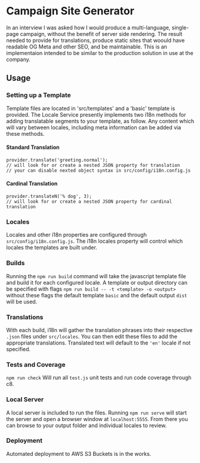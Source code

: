# Campaign Site Generator

In an interview I was asked how I would produce a multi-language, single-page campaign, without the benefit of server side rendering. The result needed to provide for translations, produce static sites that woould have readable OG Meta and other SEO, and be maintainable. This is an implementaion intended to be similar to the production solution in use at the company.

## Usage

### Setting up a Template

Template files are located in 'src/templates' and a 'basic' template is provided. The Locale Service presently implements two i18n methods for adding translatable segments to your template, as follow. Any content which will vary between locales, including meta information can be added via these methods.

#### Standard Translation

```node
provider.translate('greeting.normal');
// will look for or create a nested JSON property for translation
// your can disable nexted object syntax in src/config/i18n.config.js
```

#### Cardinal Translation

```node
provider.translateN('% dog', 3);
// will look for or create a nested JSON property for cardinal translation
```

### Locales

Locales and other i18n properties are configured through `src/config/i18n.config.js`. The i18n locales property will control which locales the templates are built under.

### Builds

Running the `npm run build` command will take the javascript template file and build it for each configured locale. A template or output directory can be specified with flags `npm run build -- -t <template> -o <output>` without these flags the default template `basic` and the default output `dist` will be used.

### Translations

With each build, i18n will gather the translation phrases into their respective `.json` files under `src/locales`. You can then edit these files to add the appropriate translations. Translated text will default to the `'en'` locale if not specified.

### Tests and Coverage

`npm run check` Will run all `test.js` unit tests and run code coverage through c8.

### Local Server

A local server is included to run the files. Running `npm run serve` will start the server and open a browser window at `localhost:5555`. From there you can browse to your output folder and individual locales to review.

### Deployment

Automated deployment to AWS S3 Buckets is in the works.
